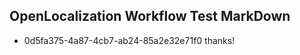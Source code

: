 ## OpenLocalization Workflow Test MarkDown
* 0d5fa375-4a87-4cb7-ab24-85a2e32e71f0 thanks!

<!--HONumber=Jul16_HO2-->



